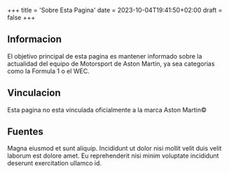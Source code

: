 +++
title = 'Sobre Esta Pagina'
date = 2023-10-04T19:41:50+02:00
draft = false
+++

## Informacion

El objetivo principal de esta pagina es mantener informado sobre la actualidad del equipo de Motorsport de Aston Martin, ya sea categorias como la Formula 1 o el WEC.

## Vinculacion

Esta pagina no esta vinculada oficialmente a la marca Aston Martin©

## Fuentes

Magna eiusmod et sunt aliquip.
Incididunt ut dolor nisi mollit velit duis velit laborum est dolore amet.
Eu reprehenderit nisi minim voluptate incididunt deserunt exercitation ullamco id.

